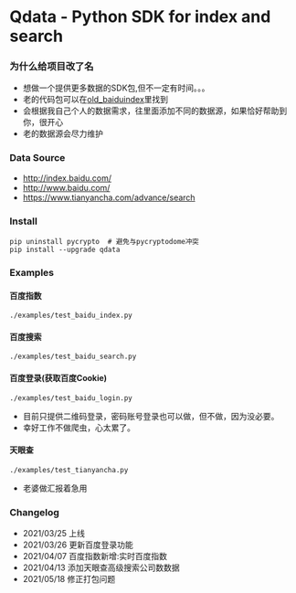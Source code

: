 # Qdata - Python SDK for index and search

### 为什么给项目改了名

* 想做一个提供更多数据的SDK包,但不一定有时间。。。
* 老的代码包可以在<a href="https://github.com/longxiaofei/spider-BaiduIndex/tree/old_baiduindex">old_baiduindex</a>里找到
* 会根据我自己个人的数据需求，往里面添加不同的数据源，如果恰好帮助到你，很开心
* 老的数据源会尽力维护

### Data Source

* http://index.baidu.com/
* http://www.baidu.com/
* https://www.tianyancha.com/advance/search

### Install

```shell script
pip uninstall pycrypto  # 避免与pycryptodome冲突
pip install --upgrade qdata
```

### Examples

#### 百度指数
`./examples/test_baidu_index.py`

#### 百度搜索
`./examples/test_baidu_search.py`

#### 百度登录(获取百度Cookie)
`./examples/test_baidu_login.py`

* 目前只提供二维码登录，密码账号登录也可以做，但不做，因为没必要。
* 幸好工作不做爬虫，心太累了。

#### 天眼查
`./examples/test_tianyancha.py`

* 老婆做汇报着急用

### Changelog

* 2021/03/25 上线
* 2021/03/26 更新百度登录功能
* 2021/04/07 百度指数新增:实时百度指数
* 2021/04/13 添加天眼查高级搜索公司数数据
* 2021/05/18 修正打包问题
